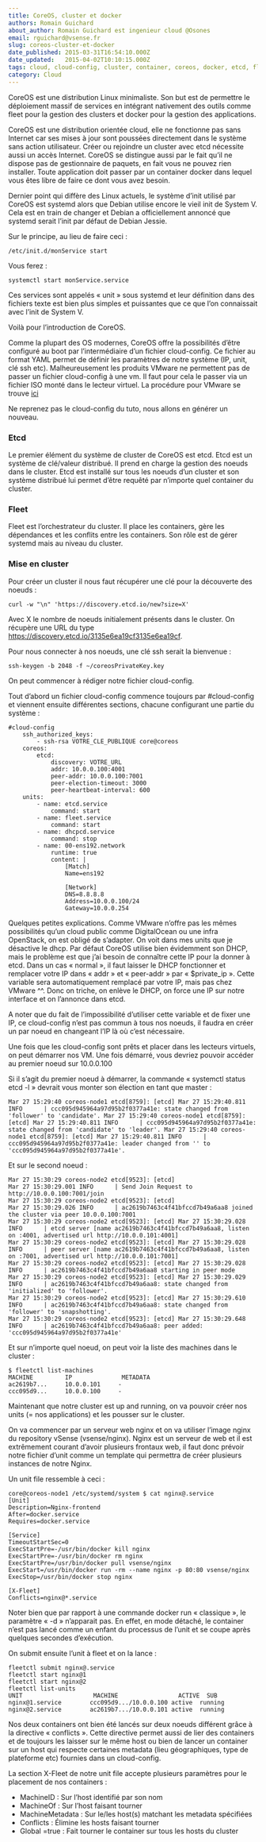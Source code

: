 ```yaml
---
title: CoreOS, cluster et docker
authors: Romain Guichard
about_author: Romain Guichard est ingenieur cloud @Osones
email: rguichard@vsense.fr
slug: coreos-cluster-et-docker
date_published: 2015-03-31T16:54:10.000Z
date_updated:   2015-04-02T10:10:15.000Z
tags: cloud, cloud-config, cluster, container, coreos, docker, etcd, fleet
category: Cloud
---
```


CoreOS est une distribution Linux minimaliste. Son but est de permettre le déploiement massif de services en intégrant nativement des outils comme fleet pour la gestion des clusters et docker pour la gestion des applications.

CoreOS est une distribution orientée cloud, elle ne fonctionne pas sans Internet car ses mises à jour sont poussées directement dans le système sans action utilisateur. Créer ou rejoindre un cluster avec etcd nécessite aussi un accès Internet. CoreOS se distingue aussi par le fait qu’il ne dispose pas de gestionnaire de paquets, en fait vous ne pouvez rien installer. Toute application doit passer par un container docker dans lequel vous êtes libre de faire ce dont vous avez besoin.

Dernier point qui diffère des Linux actuels, le système d’init utilisé par CoreOS est systemd alors que Debian utilise encore le vieil init de System V. Cela est en train de changer et Debian a officiellement annoncé que systemd serait l’init par défaut de Debian Jessie.

Sur le principe, au lieu de faire ceci :

`/etc/init.d/monService start`

Vous ferez :

`systemctl start monService.service`

Ces services sont appelés « unit » sous systemd et leur définition dans des fichiers texte est bien plus simples et puissantes que ce que l’on connaissait avec l’init de System V.

Voilà pour l’introduction de CoreOS.

Comme la plupart des OS modernes, CoreOS offre la possibilités d’être configuré au boot par l’intermédiaire d’un fichier cloud-config. Ce fichier au format YAML permet de définir les paramètres de notre système (IP, unit, clé ssh etc).
Malheureusement les produits VMware ne permettent pas de passer un fichier cloud-config à une vm. Il faut pour cela le passer via un fichier ISO monté dans le lecteur virtuel. La procédure pour VMware se trouve [ici ](http://www.chrismoos.com/2014/05/28/coreos-with-cloud-config-on-vmware-esxi)

Ne reprenez pas le cloud-config du tuto, nous allons en générer un nouveau.

### Etcd

Le premier élément du système de cluster de CoreOS est etcd. Etcd est un système de clé/valeur distribué. Il prend en charge la gestion des noeuds dans le cluster. Etcd est installé sur tous les noeuds d’un cluster et son système distribué lui permet d’être requêté par n’importe quel container du cluster.

### Fleet

Fleet est l’orchestrateur du cluster. Il place les containers, gère les dépendances et les conflits entre les containers. Son rôle est de gérer systemd mais au niveau du cluster.

### Mise en cluster

Pour créer un cluster il nous faut récupérer une clé pour la découverte des noeuds :

`curl -w "\n" 'https://discovery.etcd.io/new?size=X'`

Avec X le nombre de noeuds initialement présents dans le cluster. On récupère une URL du type https://discovery.etcd.io/3135e6ea19cf3135e6ea19cf.

Pour nous connecter à nos noeuds, une clé ssh serait la bienvenue :

`ssh-keygen -b 2048 -f ~/coreosPrivateKey.key`

On peut commencer à rédiger notre fichier cloud-config.

Tout d’abord un fichier cloud-config commence toujours par #cloud-config et viennent ensuite différentes sections, chacune configurant une partie du système :

```
#cloud-config
    ssh_authorized_keys:  
        - ssh-rsa VOTRE_CLE_PUBLIQUE core@coreos
    coreos:  
        etcd:    
            discovery: VOTRE_URL        
            addr: 10.0.0.100:4001    
            peer-addr: 10.0.0.100:7001    
            peer-election-timeout: 3000    
            peer-heartbeat-interval: 600  
    units:    
        - name: etcd.service      
            command: start    
        - name: fleet.service      
            command: start    
        - name: dhcpcd.service      
            command: stop    
        - name: 00-ens192.network      
            runtime: true      
            content: |        
                [Match]        
                Name=ens192        

                [Network]        
                DNS=8.8.8.8        
                Address=10.0.0.100/24        
                Gateway=10.0.0.254
```

Quelques petites explications. Comme VMware n’offre pas les mêmes possibilités qu’un cloud public comme DigitalOcean ou une infra OpenStack, on est obligé de s’adapter. On voit dans mes units que je désactive le dhcp. Par défaut CoreOS utilise bien évidemment son DHCP, mais le problème est que j’ai besoin de connaître cette IP pour la donner à etcd. Dans un cas « normal », il faut laisser le DHCP fonctionner et remplacer votre IP dans « addr » et « peer-addr » par « $private_ip ». Cette variable sera automatiquement remplacé par votre IP, mais pas chez VMware ^^. Donc on triche, on enlève le DHCP, on force une IP sur notre interface et on l’annonce dans etcd.

A noter que du fait de l’impossibilité d’utiliser cette variable et de fixer une IP, ce cloud-config n’est pas commun à tous nos noeuds, il faudra en créer un par noeud en changeant l’IP là où c’est nécessaire.

Une fois que les cloud-config sont prêts et placer dans les lecteurs virtuels, on peut démarrer nos VM. Une fois démarré, vous devriez pouvoir accéder au premier noeud sur 10.0.0.100

Si il s’agit du premier noeud à démarrer, la commande « systemctl status etcd -l » devrait vous monter son élection en tant que master :

```
Mar 27 15:29:40 coreos-node1 etcd[8759]: [etcd] Mar 27 15:29:40.811 INFO      | ccc095d945964a97d95b2f0377a41e: state changed from 'follower' to 'candidate'. Mar 27 15:29:40 coreos-node1 etcd[8759]: [etcd] Mar 27 15:29:40.811 INFO      | ccc095d945964a97d95b2f0377a41e: state changed from 'candidate' to 'leader'. Mar 27 15:29:40 coreos-node1 etcd[8759]: [etcd] Mar 27 15:29:40.811 INFO      | ccc095d945964a97d95b2f0377a41e: leader changed from '' to 'ccc095d945964a97d95b2f0377a41e'.
```

Et sur le second noeud :

```
Mar 27 15:30:29 coreos-node2 etcd[9523]: [etcd]
Mar 27 15:30:29.001 INFO      | Send Join Request to http://10.0.0.100:7001/join
Mar 27 15:30:29 coreos-node2 etcd[9523]: [etcd]
Mar 27 15:30:29.026 INFO      | ac2619b7463c4f41bfccd7b49a6aa8 joined the cluster via peer 10.0.0.100:7001
Mar 27 15:30:29 coreos-node2 etcd[9523]: [etcd] Mar 27 15:30:29.028 INFO      | etcd server [name ac2619b7463c4f41bfccd7b49a6aa8, listen on :4001, advertised url http://10.0.0.101:4001]
Mar 27 15:30:29 coreos-node2 etcd[9523]: [etcd] Mar 27 15:30:29.028 INFO      | peer server [name ac2619b7463c4f41bfccd7b49a6aa8, listen on :7001, advertised url http://10.0.0.101:7001]
Mar 27 15:30:29 coreos-node2 etcd[9523]: [etcd] Mar 27 15:30:29.028 INFO      | ac2619b7463c4f41bfccd7b49a6aa8 starting in peer mode
Mar 27 15:30:29 coreos-node2 etcd[9523]: [etcd] Mar 27 15:30:29.029 INFO      | ac2619b7463c4f41bfccd7b49a6aa8: state changed from 'initialized' to 'follower'.
Mar 27 15:30:29 coreos-node2 etcd[9523]: [etcd] Mar 27 15:30:29.610 INFO      | ac2619b7463c4f41bfccd7b49a6aa8: state changed from 'follower' to 'snapshotting'.
Mar 27 15:30:29 coreos-node2 etcd[9523]: [etcd] Mar 27 15:30:29.648 INFO      | ac2619b7463c4f41bfccd7b49a6aa8: peer added: 'ccc095d945964a97d95b2f0377a41e'
```

Et sur n’importe quel noeud, on peut voir la liste des machines dans le cluster :

```
$ fleetctl list-machines
MACHINE         IP              METADATA
ac2619b7...     10.0.0.101     -
ccc095d9...     10.0.0.100     -
```

Maintenant que notre cluster est up and running, on va pouvoir créer nos units (= nos applications) et les pousser sur le cluster.

On va commencer par un serveur web nginx et on va utiliser l’image nginx du repository vSense (vsense/nginx). Nginx est un serveur de web et il est extrêmement courant d’avoir plusieurs frontaux web, il faut donc prévoir notre fichier d’unit comme un template qui permettra de créer plusieurs instances de notre Nginx.

Un unit file ressemble à ceci :

```
core@coreos-node1 /etc/systemd/system $ cat nginx@.service
[Unit]
Description=Nginx-frontend
After=docker.service
Requires=docker.service

[Service]
TimeoutStartSec=0
ExecStartPre=-/usr/bin/docker kill nginx
ExecStartPre=-/usr/bin/docker rm nginx
ExecStartPre=/usr/bin/docker pull vsense/nginx
ExecStart=/usr/bin/docker run -rm --name nginx -p 80:80 vsense/nginx
ExecStop=/usr/bin/docker stop nginx

[X-Fleet]
Conflicts=nginx@*.service
```

Noter bien que par rapport à une commande docker run « classique », le paramètre « -d » n’apparait pas. En effet, en mode détaché, le container n’est pas lancé comme un enfant du processus de l’unit et se coupe après quelques secondes d’exécution.

On submit ensuite l’unit à fleet et on la lance :

```
fleetctl submit nginx@.service
fleetctl start nginx@1
fleetctl start nginx@2
fleetctl list-units
UNIT                    MACHINE                 ACTIVE  SUB
nginx@1.service        ccc095d9.../10.0.0.100 active  running
nginx@2.service        ac2619b7.../10.0.0.101 active  running

```

Nos deux containers ont bien été lancés sur deux noeuds différent grâce à la directive « conflicts ». Cette directive permet aussi de lier des containers et de toujours les laisser sur le même host ou bien de lancer un container sur un host qui respecte certaines metadata (lieu géographiques, type de plateforme etc) fournies dans un cloud-config.

La section X-Fleet de notre unit file accepte plusieurs paramètres pour le placement de nos containers :

- MachineID <host> : Sur l’host identifié par son nom
- MachineOf <unit> : Sur l’host faisant tourner <unit>
- MachineMetadata : Sur le/les host(s) matchant les metadata spécifiées
- Conflicts <unit> : Élimine les hosts faisant tourner <unit>
- Global =true : Fait tourner le container sur tous les hosts du cluster
